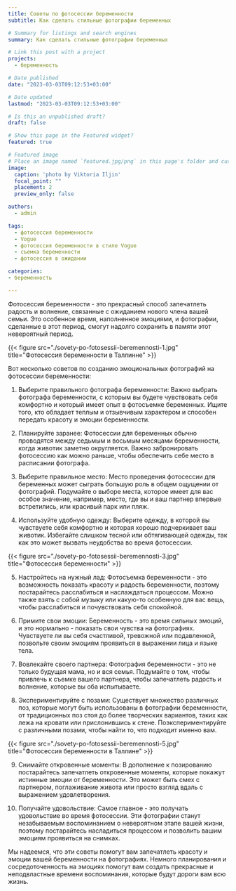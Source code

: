 ```yaml
---
title: Советы по фотосессии беременности
subtitle: Как сделать стильные фотографии беременных

# Summary for listings and search engines
summary: Как сделать стильные фотографии беременных

# Link this post with a project
projects: 
  - беременность

# Date published
date: "2023-03-03T09:12:53+03:00"

# Date updated
lastmod: "2023-03-03T09:12:53+03:00"

# Is this an unpublished draft?
draft: false

# Show this page in the Featured widget?
featured: true

# Featured image
# Place an image named `featured.jpg/png` in this page's folder and customize its options here.
image:
  caption: 'photo by Viktoria Iljin'
  focal_point: ""
  placement: 2
  preview_only: false

authors:
  - admin

tags:
  - фотосессия беременности
  - Vogue
  - фотосессия беременности в стиле Vogue
  - съемка беременности
  - фотосессия в ожидании

categories:
- беременность

---
```

Фотосессия беременности - это прекрасный способ запечатлеть радость и волнение, связанные с ожиданием нового члена вашей семьи. Это особенное время, наполненное эмоциями, и фотографии, сделанные в этот период, смогут надолго сохранить в памяти этот невероятный период.

{{< figure src="./sovety-po-fotosessii-beremennosti-1.jpg" title="Фотосессия беременности в Таллинне" >}}

Вот несколько советов по созданию эмоциональных фотографий на фотосессии беременности:

1. Выберите правильного фотографа беременности: Важно выбрать фотографа беременности, с которым вы будете чувствовать себя комфортно и который имеет опыт в фотосъемке беременных. Ищите того, кто обладает теплым и отзывчивым характером и способен передать красоту и эмоции беременности.

2. Планируйте заранее: Фотосессии для беременных обычно проводятся между седьмым и восьмым месяцами беременности, когда животик заметно округляется. Важно забронировать фотосессию как можно раньше, чтобы обеспечить себе место в расписании фотографа.

3. Выберите правильное место: Место проведения фотосессии для беременных может сыграть большую роль в общем ощущении от фотографий. Подумайте о выборе места, которое имеет для вас особое значение, например, место, где вы и ваш партнер впервые встретились, или красивый парк или пляж.

4. Используйте удобную одежду: Выберите одежду, в которой вы чувствуете себя комфортно и которая хорошо подчеркивает ваш животик. Избегайте слишком тесной или обтягивающей одежды, так как это может вызвать неудобства во время фотосессии.

{{< figure src="./sovety-po-fotosessii-beremennosti-3.jpg" title="Фотосессия беременности" >}}

5. Настройтесь на нужный лад: Фотосъемка беременности - это возможность показать красоту и радость беременности, поэтому постарайтесь расслабиться и наслаждаться процессом. Можно также взять с собой музыку или какую-то особенную для вас вещь, чтобы расслабиться и почувствовать себя спокойной.

6. Примите свои эмоции: Беременность - это время сильных эмоций, и это нормально - показать свои чувства на фотографиях. Чувствуете ли вы себя счастливой, тревожной или подавленной, позвольте своим эмоциям проявиться в выражении лица и языке тела.

7. Вовлекайте своего партнера: Фотография беременности - это не только будущая мама, но и вся семья. Подумайте о том, чтобы привлечь к съемке вашего партнера, чтобы запечатлеть радость и волнение, которые вы оба испытываете.

8. Экспериментируйте с позами: Существует множество различных поз, которые могут быть использованы в фотографии беременности, от традиционных поз стоя до более творческих вариантов, таких как лежа на кровати или прислонившись к стене. Поэкспериментируйте с различными позами, чтобы найти то, что подходит именно вам.

{{< figure src="./sovety-po-fotosessii-beremennosti-5.jpg" title="Фотосессия беременности в Таллине" >}}

9. Снимайте откровенные моменты: В дополнение к позированию постарайтесь запечатлеть откровенные моменты, которые покажут истинные эмоции от беременности. Это может быть смех с партнером, поглаживание живота или просто взгляд вдаль с выражением удовлетворения.

10. Получайте удовольствие: Самое главное - это получать удовольствие во время фотосессии. Эти фотографии станут незабываемым воспоминанием о невероятном этапе вашей жизни, поэтому постарайтесь насладиться процессом и позволить вашим эмоциям проявиться на снимках.

Мы надеемся, что эти советы помогут вам запечатлеть красоту и эмоции вашей беременности на фотографиях. Немного планирования и сосредоточенность на эмоциях помогут вам создать прекрасные и неподвластные времени воспоминания, которые будут дороги вам всю жизнь.